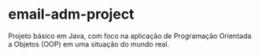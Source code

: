 # email-adm-project
Projeto básico em Java, com foco na aplicação de Programação Orientada a Objetos (OOP) em uma situação do mundo real.
